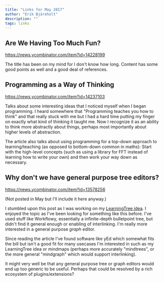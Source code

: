 ```yaml
---
title: "Links for May 2017"
author: "Erik Bjäreholt"
description: ""
tags: links
---
```


## Are We Having Too Much Fun?
https://news.ycombinator.com/item?id=14228199

The title has been on my mind for I don't know how long. Content has some good points as well and a good deal of references. 


## Programming as a Way of Thinking
https://news.ycombinator.com/item?id=14237103

Talks about some interesting ideas that I noticed myself when I began programming. I heard somewhere that "Programming teaches you how to think" and that really stuck with me but I had a hard time putting my finger on exactly what kind of thinking it taught me. Now I recognize it as an ability to think more abstractly about things, perhaps most importantly about higher levels of abstraction. 

The article also talks about using programming for a top-down approach to learning/teaching (as opposed to bottom-down common in maths): Start with the high-level concepts (such as using a library for FFT instead of learning how to write your own) and then work your way down as necessary.


## Why don't we have general purpose tree editors?
https://news.ycombinator.com/item?id=13578256

(Not posted in May but I'll include it here anyway.)

I stumbled upon this post as I was working on my [LearningTree idea](https://github.com/ErikBjare/LearningTree). I enjoyed the topic as I've been looking for something like this before. I've used stuff like Workflowy, essentially a infinite-depth bulletpoint tree, but didn't find it general enough or enabling of interlinking. I'm really more interested in a general purpose *graph* editor.

Since reading the article I've found software like yEd which somewhat fits the bill but isn't a good fit for many usecases I'm interested in such as my LearningTree idea or mindmaps (perhaps more accurately "mindtrees", or the more general "mindgraph" which would support interlinking).

It might very well be that any general purpose tree or graph editors would end up too generic to be useful. Perhaps that could be resolved by a rich ecosystem of plugins/extensions?
